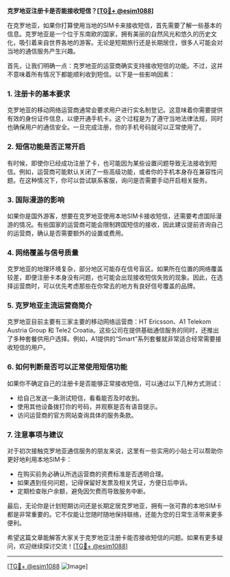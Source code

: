 **克罗地亚注册卡是否能接收短信？[[TG💪+ @esim1088](https://t.me/s/esim1088)]**

在克罗地亚，如果你打算使用当地的SIM卡来接收短信，首先需要了解一些基本的信息。克罗地亚是一个位于东南欧的国家，拥有美丽的自然风光和悠久的历史文化，吸引着来自世界各地的游客。无论是短期旅行还是长期居住，很多人可能会对当地的通信服务产生兴趣。

首先，让我们明确一点：克罗地亚的运营商确实支持接收短信的功能。不过，这并不意味着所有情况下都能顺利收到短信。以下是一些影响因素：

### 1. **注册卡的基本要求**
克罗地亚的移动网络运营商通常会要求用户进行实名制登记。这意味着你需要提供有效的身份证件信息，以便开通手机卡。这个过程是为了遵守当地法律法规，同时也确保用户的通信安全。一旦完成注册，你的手机号码就可以正常使用了。

### 2. **短信功能是否正常开启**
有时候，即使你已经成功注册了卡，也可能因为某些设置问题导致无法接收到短信。例如，运营商可能默认关闭了一些高级功能，或者你的手机本身存在兼容性问题。在这种情况下，你可以尝试联系客服，询问是否需要手动开启相关服务。

### 3. **国际漫游的影响**
如果你是国外游客，想要在克罗地亚使用本地SIM卡接收短信，还需要考虑国际漫游的情况。有些国家的运营商可能会限制跨国短信的接收，因此建议提前咨询自己的运营商，确认是否需要额外的设置或费用。

### 4. **网络覆盖与信号质量**
克罗地亚的地理环境复杂，部分地区可能存在信号盲区。如果所在位置的网络覆盖较差，即便注册卡本身没有问题，也可能会出现接收短信失败的现象。因此，在选择运营商时，可以优先考虑那些在你常去的地方有良好信号覆盖的品牌。

### 5. **克罗地亚主流运营商简介**
克罗地亚目前主要有三家主要的移动网络运营商：HT Ericsson、A1 Telekom Austria Group 和 Tele2 Croatia。这些公司在提供基础通信服务的同时，还推出了多种套餐供用户选择。例如，A1提供的“Smart”系列套餐就非常适合经常需要接收短信的用户。

### 6. **如何判断是否可以正常使用短信功能**
如果你不确定自己的注册卡是否能够正常接收短信，可以通过以下几种方式测试：
- 给自己发送一条测试短信，看看能否及时收到。
- 使用其他设备拨打你的号码，并观察是否有语音提示。
- 访问运营商的官方网站查询具体的服务条款。

### 7. **注意事项与建议**
对于初次接触克罗地亚通信服务的朋友来说，这里有一些实用的小贴士可以帮助你更好地利用本地SIM卡：
- 在购买前务必确认所选运营商的资费标准是否透明合理。
- 如果遇到任何问题，记得保留好发票及相关凭证，方便日后申诉。
- 定期检查账户余额，避免因欠费而导致服务中断。

最后，无论你是计划短期访问还是长期定居克罗地亚，拥有一张可靠的本地SIM卡都是非常重要的。它不仅能让您随时随地保持联络，还能为您的日常生活带来更多便利。

希望这篇文章能解答大家关于克罗地亚注册卡能否接收短信的问题。如果有更多疑问，欢迎继续探讨交流！[[TG💪+ @esim1088](https://t.me/s/esim1088)]

---

[[TG💪+ @esim1088](https://t.me/s/esim1088) ![Image](https://i.postimg.cc/4NQfJmqS/Snipaste-2025-05-13-00-14-12.png)]
